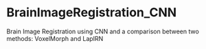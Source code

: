 # BrainImageRegistration_CNN


Brain Image Registration using CNN and a comparison between two methods: VoxelMorph and LapIRN 
